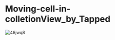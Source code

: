 # Moving-cell-in-colletionView_by_Tapped

![48jwq8](https://user-images.githubusercontent.com/29371886/87779230-48a50500-c84e-11ea-9174-81ba16e68a29.gif)
